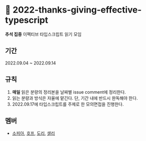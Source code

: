 # 🍂 2022-thanks-giving-effective-typescript
 **추석 집중** 이펙티브 타입스크립트 읽기 모임
 
## 기간
2022.09.04 ~ 2022.09.14

## 규칙
1. **매일** 읽은 분량의 정리본을 날짜별 issue comment에 정리한다.
2. 읽는 분량과 방식은 자율에 맡긴다. 단, 기간 내에 반드시 완독해야 한다.
3. 2022.09.17에 타입스크립트를 주제로 한 모의면접을 진행한다. 

## 멤버
- [소피아](https://github.com/soyi47), [호프](https://github.com/moonheekim0118), [도리](https://github.com/prefer2), [샐리](https://github.com/liswktjs)
